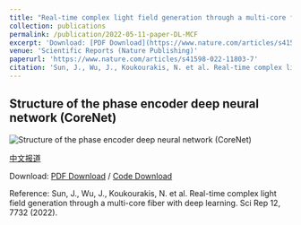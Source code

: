 ```yaml
---
title: "Real-time complex light field generation through a multi-core fiber with deep learning"
collection: publications
permalink: /publication/2022-05-11-paper-DL-MCF
excerpt: 'Download: [PDF Download](https://www.nature.com/articles/s41598-022-11803-7.pdf?pdf=button%20sticky) / [Code Download](https://github.com/Jiawei-sn/CoreNet)'
venue: 'Scientific Reports (Nature Publishing)'
paperurl: 'https://www.nature.com/articles/s41598-022-11803-7'
citation: 'Sun, J., Wu, J., Koukourakis, N. et al. Real-time complex light field generation through a multi-core fiber with deep learning. Sci Rep 12, 7732 (2022).'
---
```


## Structure of the phase encoder deep neural network (CoreNet)
![Structure of the phase encoder deep neural network (CoreNet)](https://media.springernature.com/full/springer-static/image/art%3A10.1038%2Fs41598-022-11803-7/MediaObjects/41598_2022_11803_Fig1_HTML.png?as=webp "Figure: Structure of the phase encoder deep neural network (CoreNet).")


[中文报道](https://mp.weixin.qq.com/s/AjxzDqIW5i1CPFwXpXf2jQ)

Download: [PDF Download](https://www.nature.com/articles/s41598-022-11803-7.pdf?pdf=button%20sticky) / [Code Download](https://github.com/Jiawei-sn/CoreNet) 

Reference: Sun, J., Wu, J., Koukourakis, N. et al. Real-time complex light field generation through a multi-core fiber with deep learning. Sci Rep 12, 7732 (2022).
